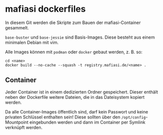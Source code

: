 # mafiasi dockerfiles

In diesem Git werden die Skripte zum Bauen der mafiasi-Container gesammelt.

`base-buster` und `base-jessie` sind Basis-Images. Diese besteht aus einem minimalen Debian mit vim.

Alle Images können mit `podman` oder `docker` gebaut werden, z. B. so:

```
cd <name>
docker build --no-cache --squash -t registry.mafiasi.de/<name> .
```

## Container

Jeder Container ist in einem dedizierten Ordner gespeichert.
Dieser enthält neben der Dockerfile weitere Dateien, die in das Dateisystem kopiert werden.

Da alle Container-Images öffentlich sind, darf kein Passwort und keine privaten Schlüssel enthalten sein!
Diese sollten über den `/opt/config`-Mountpoint eingebunden werden und dann im Container per Symlink verknüpft werden.
